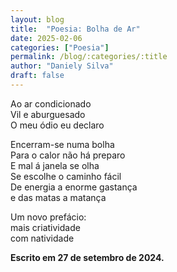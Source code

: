 ```yaml
---
layout: blog
title:  "Poesia: Bolha de Ar"
date: 2025-02-06
categories: ["Poesia"]
permalink: /blog/:categories/:title
author: "Daniely Silva"
draft: false
---
```

Ao ar condicionado\
Vil e aburguesado\
O meu ódio eu declaro

Encerram-se numa bolha\
Para o calor não há preparo\
E mal á janela se olha\
Se escolhe o caminho fácil\
De energia a enorme gastança\
e das matas a matança

Um novo prefácio:\
mais criatividade\
com natividade

**Escrito em 27 de setembro de 2024.**
